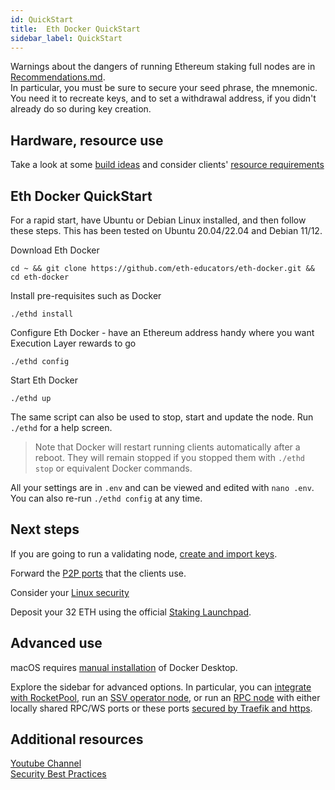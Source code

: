 ```yaml
---
id: QuickStart
title:  Eth Docker QuickStart
sidebar_label: QuickStart
---
```


Warnings about the dangers of running Ethereum staking full nodes are in [Recommendations.md](../Support/Recommendations.md).  
In particular, you must be sure to secure your seed phrase, the mnemonic. You need it to recreate keys, and
to set a withdrawal address, if you didn't already do so during key creation.

## Hardware, resource use

Take a look at some [build ideas](../Usage/Hardware.md) and consider clients' [resource requirements](../Usage/ResourceUsage.md)

## Eth Docker QuickStart

For a rapid start, have Ubuntu or Debian Linux installed, and then follow these steps. This has been tested on Ubuntu
20.04/22.04 and Debian 11/12. 

Download Eth Docker

`cd ~ && git clone https://github.com/eth-educators/eth-docker.git && cd eth-docker`

Install pre-requisites such as Docker

`./ethd install`

Configure Eth Docker - have an Ethereum address handy where you want Execution Layer rewards to go

`./ethd config`

Start Eth Docker

`./ethd up`

The same script can also be used to stop, start and update the node. Run `./ethd` for a help screen.

> Note that Docker will restart running clients automatically after a reboot. They will remain stopped if you stopped
them with `./ethd stop` or equivalent Docker commands.

All your settings are in `.env` and can be viewed and edited with `nano .env`. You can also re-run `./ethd config` at
any time.

## Next steps

If you are going to run a validating node, [create and import keys](../Usage/ImportKeys.md). 

Forward the [P2P ports](../Usage/Networking.md) that the clients use.

Consider your [Linux security](../Usage/LinuxSecurity.md)

Deposit your 32 ETH using the official [Staking Launchpad](https://launchpad.ethereum.org/en/).

## Advanced use

macOS requires [manual installation](../Usage/Prerequisites.md) of Docker Desktop. 

Explore the sidebar for advanced options. In particular, you can [integrate with RocketPool](../Support/Rocketpool.md),
run an [SSV operator node](../Support/SSV.md), or run an [RPC node](../Usage/ClientSetup.md) with either locally
shared RPC/WS ports or these ports [secured by Traefik and https](../Usage/ReverseProxy.md).

## Additional resources

[Youtube Channel](https://www.youtube.com/channel/UCS5mP-iWYxOCBVSVugPYUhQ)  
[Security Best Practices](https://www.coincashew.com/coins/overview-eth/archived-guides/guide-or-how-to-setup-a-validator-on-eth2-mainnet/part-i-installation/guide-or-security-best-practices-for-a-eth2-validator-beaconchain-node)
